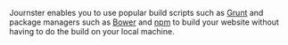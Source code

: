 Journster enables you to use popular build scripts such as [Grunt](http://gruntjs.com/) and package managers such as [Bower](http://bower.io/) and [npm](https://www.npmjs.org) to build your website without having to do the build on your local machine.
